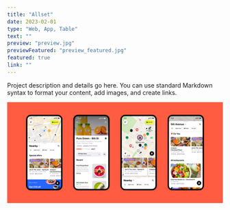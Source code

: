 ```yaml
---
title: "Allset"
date: 2023-02-01
type: "Web, App, Table"
text: ""
preview: "preview.jpg"
previewFeatured: "preview_featured.jpg"
featured: true
link: ""
---
```


Project description and details go here. You can use standard Markdown syntax to format your content, add images, and create links.

![Project image](preview_featured.jpg)